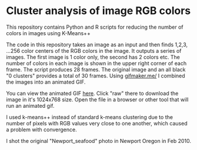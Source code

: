 Cluster analysis of image RGB colors
====================================

This repository contains Python and R scripts for reducing the number of colors in images using K-Means++ 

The code in this repository takes an image as an input and then finds 1,2,3, ...256 color centers of the RGB colors in the image.  It outputs a series of images. The first image is 1 color only, the second has 2 colors etc.  The number of colors in each image is shown in the upper right corner of each frame.  The script produces 28 frames.  The original image and an all black "0 clusters" provides a total of 30 frames.  Using <a href="http://gifmaker.me/" rel="nofollow">gifmaker.me/</a> I combined the images into an animated GIF.

You can view the animated GIF [here](Output_Newport_seafood_image_and_Animated_GIF/Newport_seafood_k_means%2B%2B_cluster_animated.gif).  Click "raw" there to download the image in it's 1024x768 size.  Open the file in a browser or other tool that will run an animated gif.

I used k-means++ instead of standard k-means clustering due to the number of pixels with RGB values very close to one another, which caused a problem with convergence.

I shot the original "Newport_seafood" photo in Newport Oregon in Feb 2010.
